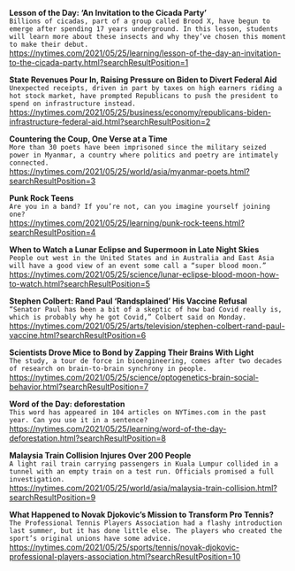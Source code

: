 **Lesson of the Day: ‘An Invitation to the Cicada Party’**\
`Billions of cicadas, part of a group called Brood X, have begun to emerge after spending 17 years underground. In this lesson, students will learn more about these insects and why they’ve chosen this moment to make their debut.`\
https://nytimes.com/2021/05/25/learning/lesson-of-the-day-an-invitation-to-the-cicada-party.html?searchResultPosition=1

**State Revenues Pour In, Raising Pressure on Biden to Divert Federal Aid**\
`Unexpected receipts, driven in part by taxes on high earners riding a hot stock market, have prompted Republicans to push the president to spend on infrastructure instead.`\
https://nytimes.com/2021/05/25/business/economy/republicans-biden-infrastructure-federal-aid.html?searchResultPosition=2

**Countering the Coup, One Verse at a Time**\
`More than 30 poets have been imprisoned since the military seized power in Myanmar, a country where politics and poetry are intimately connected.`\
https://nytimes.com/2021/05/25/world/asia/myanmar-poets.html?searchResultPosition=3

**Punk Rock Teens**\
`Are you in a band? If you’re not, can you imagine yourself joining one?`\
https://nytimes.com/2021/05/25/learning/punk-rock-teens.html?searchResultPosition=4

**When to Watch a Lunar Eclipse and Supermoon in Late Night Skies**\
`People out west in the United States and in Australia and East Asia will have a good view of an event some call a “super blood moon.”`\
https://nytimes.com/2021/05/25/science/lunar-eclipse-blood-moon-how-to-watch.html?searchResultPosition=5

**Stephen Colbert: Rand Paul ‘Randsplained’ His Vaccine Refusal**\
`“Senator Paul has been a bit of a skeptic of how bad Covid really is, which is probably why he got Covid,” Colbert said on Monday.`\
https://nytimes.com/2021/05/25/arts/television/stephen-colbert-rand-paul-vaccine.html?searchResultPosition=6

**Scientists Drove Mice to Bond by Zapping Their Brains With Light**\
`The study, a tour de force in bioengineering, comes after two decades of research on brain-to-brain synchrony in people.`\
https://nytimes.com/2021/05/25/science/optogenetics-brain-social-behavior.html?searchResultPosition=7

**Word of the Day: deforestation**\
`This word has appeared in 104 articles on NYTimes.com in the past year. Can you use it in a sentence?`\
https://nytimes.com/2021/05/25/learning/word-of-the-day-deforestation.html?searchResultPosition=8

**Malaysia Train Collision Injures Over 200 People**\
`A light rail train carrying passengers in Kuala Lumpur collided in a tunnel with an empty train on a test run. Officials promised a full investigation.`\
https://nytimes.com/2021/05/25/world/asia/malaysia-train-collision.html?searchResultPosition=9

**What Happened to Novak Djokovic’s Mission to Transform Pro Tennis?**\
`The Professional Tennis Players Association had a flashy introduction last summer, but it has done little else. The players who created the sport’s original unions have some advice.`\
https://nytimes.com/2021/05/25/sports/tennis/novak-djokovic-professional-players-association.html?searchResultPosition=10

